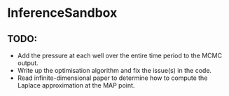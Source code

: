 # InferenceSandbox

## TODO:

 - Add the pressure at each well over the entire time period to the MCMC output.
 - Write up the optimisation algorithm and fix the issue(s) in the code.
 - Read infinite-dimensional paper to determine how to compute the Laplace approximation at the MAP point.